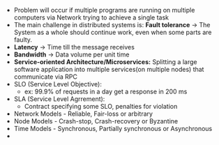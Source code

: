 * Problem will occur if multiple programs are running on multiple computers via Network trying to achieve a single task
* The main challenge in distributed systems is: <b>Fault tolerance</b> -> The System as a whole should continue work, even when some parts are faulty.
* <b>Latency</b> -> Time till the message receives
* <b>Bandwidth</b> -> Data volume per unit time
* <b>Service-oriented Architecture/Microservices:</b> Splitting a large software application into multiple services(on multiple nodes) that communicate via RPC
* SLO (Service Level Objective):
    * ex: 99.9% of requests in a day get a response in 200 ms
* SLA (Service Level Agrrement):
    * Contract specifying some SLO, penalties for violation
 * Network Models - Reliable, Fair-loss or arbitrary
 * Node Models - Crash-stop, Crash-recovery or Byzantine
 * Time Models - Synchronous, Partially synchronous or Asynchronous
 * 
